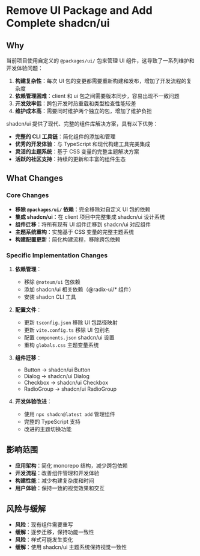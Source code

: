 # Remove UI Package and Add Complete shadcn/ui

## Why

当前项目使用自定义的 `@packages/ui/` 包来管理 UI 组件，这导致了一系列维护和开发体验问题：

1. **构建复杂性**：每次 UI 包的变更都需要重新构建和发布，增加了开发流程的复杂度
2. **依赖管理困难**：client 和 ui 包之间需要版本同步，容易出现不一致问题
3. **开发效率低**：跨包开发时热重载和类型检查性能较差
4. **维护成本高**：需要同时维护两个独立的包，增加了维护负担

shadcn/ui 提供了现代、完整的组件库解决方案，具有以下优势：

- **完整的 CLI 工具链**：简化组件的添加和管理
- **优秀的开发体验**：与 TypeScript 和现代构建工具完美集成
- **灵活的主题系统**：基于 CSS 变量的完整主题解决方案
- **活跃的社区支持**：持续的更新和丰富的组件生态

## What Changes

### Core Changes

- **移除 `@packages/ui/` 依赖**：完全移除对自定义 UI 包的依赖
- **集成 shadcn/ui**：在 client 项目中完整集成 shadcn/ui 设计系统
- **组件迁移**：将所有现有 UI 组件迁移到 shadcn/ui 对应组件
- **主题系统重构**：实施基于 CSS 变量的完整主题系统
- **构建配置更新**：简化构建流程，移除跨包依赖

### Specific Implementation Changes

1. **依赖管理**：
   - 移除 `@noteum/ui` 包依赖
   - 添加 shadcn/ui 相关依赖（@radix-ui/* 组件）
   - 安装 shadcn CLI 工具

2. **配置文件**：
   - 更新 `tsconfig.json` 移除 UI 包路径映射
   - 更新 `vite.config.ts` 移除 UI 包别名
   - 配置 `components.json` shadcn/ui 设置
   - 重构 `globals.css` 主题变量系统

3. **组件迁移**：
   - Button → shadcn/ui Button
   - Dialog → shadcn/ui Dialog
   - Checkbox → shadcn/ui Checkbox
   - RadioGroup → shadcn/ui RadioGroup

4. **开发体验改进**：
   - 使用 `npx shadcn@latest add` 管理组件
   - 完整的 TypeScript 支持
   - 改进的主题切换功能

## 影响范围

- **应用架构**：简化 monorepo 结构，减少跨包依赖
- **开发流程**：改善组件管理和开发体验
- **构建性能**：减少构建复杂度和时间
- **用户体验**：保持一致的视觉效果和交互

## 风险与缓解

- **风险**：现有组件需要重写
- **缓解**：逐步迁移，保持功能一致性
- **风险**：样式可能发生变化
- **缓解**：使用 shadcn/ui 主题系统保持视觉一致性
